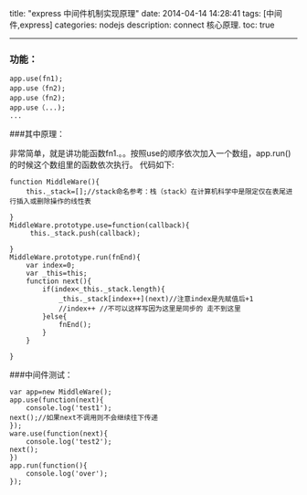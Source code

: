 title: "express 中间件机制实现原理"
date: 2014-04-14 14:28:41
tags: [中间件,express]
categories: nodejs
description: connect 核心原理.
toc: true


---

### 功能：

    app.use(fn1);
	app.use（fn2);
	app.use（fn2);
	app.use（...);
	...
###其中原理：

非常简单，就是讲功能函数fn1.。。按照use的顺序依次加入一个数组，app.run()的时候这个数组里的函数依次执行。
代码如下:
    

	function MiddleWare(){
	    this._stack=[];//stack命名参考：栈（stack）在计算机科学中是限定仅在表尾进行插入或删除操作的线性表
	
	}
	MiddleWare.prototype.use=function(callback){
	     this._stack.push(callback);
	
	}
	MiddleWare.prototype.run(fnEnd){
	    var index=0;
	    var _this=this;
	    function next(){
	        if(index<_this._stack.length){
	            _this._stack[index++](next)//注意index是先赋值后+1
	            //index++ //不可以这样写因为这里是同步的 走不到这里
	        }else{
	            fnEnd();
	        }
	    }
	
	}

###中间件测试：

	var app=new MiddleWare();
	app.use(function(next){
	    console.log('test1');
	next();//如果next不调用则不会继续往下传递
	});
	ware.use(function(next){
	    console.log('test2');
	next();
	})
	app.run(function(){
	    console.log('over');
	});